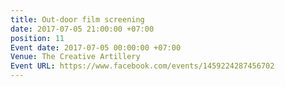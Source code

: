 ```yaml
---
title: Out-door film screening
date: 2017-07-05 21:00:00 +07:00
position: 11
Event date: 2017-07-05 00:00:00 +07:00
Venue: The Creative Artillery
Event URL: https://www.facebook.com/events/1459224287456702
---
```


